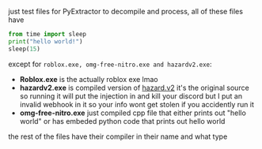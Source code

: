 just test files for PyExtractor to decompile and process, all of these files have

```py
from time import sleep
print("hello world!")
sleep(15)
```

except for `roblox.exe, omg-free-nitro.exe and hazardv2.exe`:

- **Roblox.exe** is the actually roblox exe lmao
- **hazardv2.exe** is compiled version of [hazard.v2](https://github.com/Rdimo/Hazard-Token-Grabber-V2) it's the original source so running it will put the injection in and kill your discord but I put an invalid webhook in it so your info wont get stolen if you accidently run it
- **omg-free-nitro.exe** just compiled cpp file that either prints out "hello world" or has embeded python code that prints out hello world

the rest of the files have their compiler in their name and what type
